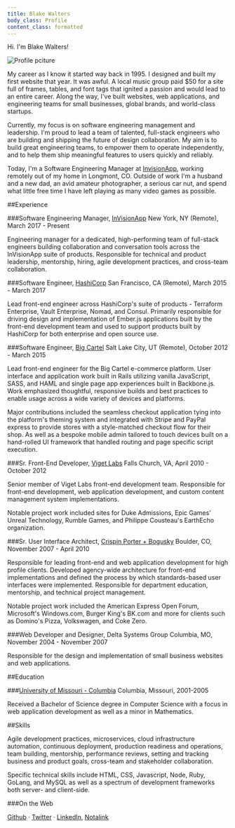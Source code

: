 ```yaml
---
title: Blake Walters
body_class: Profile
content_class: formatted
---
```


Hi. I'm Blake Walters!

![Profile pciture](profile.jpg)

My career as I know it started way back in 1995. I designed and built my first website that year. It was awful. A local music group paid $50 for a site full of frames, tables, and font tags that ignited a passion and would lead to an entire career. Along the way, I've built websites, web applications, and engineering teams for small businesses, global brands, and world-class startups.

Currently, my focus is on software engineering management and leadership. I'm proud to lead a team of talented, full-stack engineers who are building and shipping the future of design collaboration. My aim is to build great engineering teams, to empower them to operate independently, and to help them ship meaningful features to users quickly and reliably.

Today, I'm a Software Engineering Manager at [InvisionApp](http://www.invisionapp.com), working remotely out of my home in Longmont, CO. Outside of work I'm a husband and a new dad, an avid amateur photographer, a serious car nut, and spend what little free time I have left playing as many video games as possible.

##Experience

###Software Engineering Manager, [InVisionApp](http://www.invisionapp.com) <time>New York, NY (Remote), March 2017 - Present</time>

Engineering manager for a dedicated, high-performing team of full-stack engineers building collaboration and conversation tools across the InVisionApp suite of products. Responsible for technical and product leadership, mentorship, hiring, agile development practices, and cross-team collaboration.

###Software Engineer, [HashiCorp](http://www.hashicorp.com) <time>San Francisco, CA (Remote), March 2015 - March 2017</time>

Lead front-end engineer across HashiCorp's suite of products - Terraform Enterprise, Vault Enterprise, Nomad, and Consul. Primarily responsible for driving design and implementation of Ember.js applications built by the front-end development team and used to support products built by HashiCorp for both enterprise and open source use.

###Software Engineer, [Big Cartel](http://www.bigcartel.com) <time>Salt Lake City, UT (Remote), October 2012 - March 2015</time>

Lead front-end engineer for the Big Cartel e-commerce platform. User interface and application work built in Rails utilizing vanilla JavaScript, SASS, and HAML and single page app experiences built in Backbone.js. Work emphasized thoughtful, responsive builds and best practices to enable usage across a wide variety of devices and platforms.

Major contributions included the seamless checkout application tying into the platform's theming system and integrated with Stripe and PayPal express to provide stores with a style-matched checkout flow for their shop. As well as a bespoke mobile admin tailored to touch devices built on a hand-rolled UI framework that handled routing and page specific script execution.

###Sr. Front-End Developer, [Viget Labs](http://www.viget.com) <time>Falls Church, VA, April 2010 - October 2012</time>

Senior member of Viget Labs front-end development team. Responsible for front-end development, web application development, and custom content management system implementations.

Notable project work included sites for Duke Admissions, Epic Games' Unreal Technology, Rumble Games, and Philippe Cousteau's EarthEcho organization.

###Sr. User Interface Architect, [Crispin Porter + Bogusky](http://www.cpbgroup.com) <time>Boulder, CO, November 2007 - April 2010</time>

Responsible for leading front-end and web application development for high profile clients. Developed agency-wide architecture for front-end implementations and defined the process by which standards-based user interfaces were implemented. Responsible for department education, mentorship, and technical project management.

Notable project work included the American Express Open Forum, Microsoft's Windows.com, Burger King's BK.com and more for clients such as Domino's Pizza, Volkswagen, and Coke Zero.

###Web Developer and Designer, Delta Systems Group <time>Columbia, MO, November 2004 - November 2007</time>

Responsible for the design and implementation of small business websites and web applications.

##Education

###[University of Missouri - Columbia](http://www.mizzou.edu/) <time>Columbia, Missouri, 2001-2005</time>

Received a Bachelor of Science degree in Computer Science with a focus in web application development as well as a minor in Mathematics.

##Skills

Agile development practices, microservices, cloud infrastructure automation, continuous deployment, production readiness and operations, team building, mentorship, performance reviews, setting and tracking business and product goals, cross-team and stakeholder collaboration.

Specific technical skills include HTML, CSS, Javascript, Node, Ruby, GoLang, and MySQL as well as a spectrum of development frameworks both server- and client-side.

###On the Web

[Github](http://www.github.com/markupboy) &middot; [Twitter](http://www.twitter.com/markupboy) &middot; <a data-proofer-ignore href="http://www.linkedin.com/in/blakewalters">LinkedIn</a>, [Notalink](http://notalink.com)

